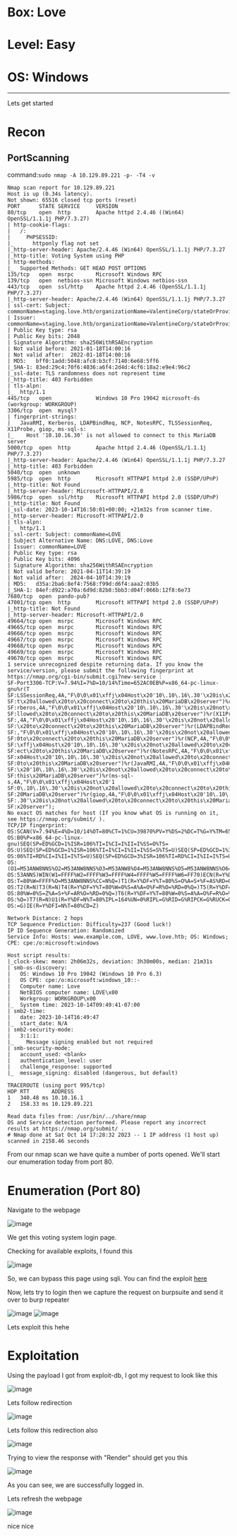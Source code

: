 # Box: Love
# Level: Easy
# OS: Windows
<hr>

Lets get started

# Recon

## PortScanning

command:```sudo nmap -A 10.129.89.221 -p- -T4 -v```

```
Nmap scan report for 10.129.89.221
Host is up (0.34s latency).
Not shown: 65516 closed tcp ports (reset)
PORT      STATE SERVICE     VERSION
80/tcp    open  http        Apache httpd 2.4.46 ((Win64) OpenSSL/1.1.1j PHP/7.3.27)
| http-cookie-flags: 
|   /: 
|     PHPSESSID: 
|_      httponly flag not set
|_http-server-header: Apache/2.4.46 (Win64) OpenSSL/1.1.1j PHP/7.3.27
|_http-title: Voting System using PHP
| http-methods: 
|_  Supported Methods: GET HEAD POST OPTIONS
135/tcp   open  msrpc       Microsoft Windows RPC
139/tcp   open  netbios-ssn Microsoft Windows netbios-ssn
443/tcp   open  ssl/http    Apache httpd 2.4.46 (OpenSSL/1.1.1j PHP/7.3.27)
|_http-server-header: Apache/2.4.46 (Win64) OpenSSL/1.1.1j PHP/7.3.27
| ssl-cert: Subject: commonName=staging.love.htb/organizationName=ValentineCorp/stateOrProvinceName=m/countryName=in
| Issuer: commonName=staging.love.htb/organizationName=ValentineCorp/stateOrProvinceName=m/countryName=in
| Public Key type: rsa
| Public Key bits: 2048
| Signature Algorithm: sha256WithRSAEncryption
| Not valid before: 2021-01-18T14:00:16
| Not valid after:  2022-01-18T14:00:16
| MD5:   bff0:1add:5048:afc8:b3cf:7140:6e68:5ff6
|_SHA-1: 83ed:29c4:70f6:4036:a6f4:2d4d:4cf6:18a2:e9e4:96c2
|_ssl-date: TLS randomness does not represent time
|_http-title: 403 Forbidden
| tls-alpn: 
|_  http/1.1
445/tcp   open              Windows 10 Pro 19042 microsoft-ds (workgroup: WORKGROUP)
3306/tcp  open  mysql?
| fingerprint-strings: 
|   JavaRMI, Kerberos, LDAPBindReq, NCP, NotesRPC, TLSSessionReq, X11Probe, giop, ms-sql-s: 
|_    Host '10.10.16.30' is not allowed to connect to this MariaDB server
5000/tcp  open  http        Apache httpd 2.4.46 (OpenSSL/1.1.1j PHP/7.3.27)
|_http-server-header: Apache/2.4.46 (Win64) OpenSSL/1.1.1j PHP/7.3.27
|_http-title: 403 Forbidden
5040/tcp  open  unknown
5985/tcp  open  http        Microsoft HTTPAPI httpd 2.0 (SSDP/UPnP)
|_http-title: Not Found
|_http-server-header: Microsoft-HTTPAPI/2.0
5986/tcp  open  ssl/http    Microsoft HTTPAPI httpd 2.0 (SSDP/UPnP)
|_http-title: Not Found
|_ssl-date: 2023-10-14T16:50:01+00:00; +21m32s from scanner time.
|_http-server-header: Microsoft-HTTPAPI/2.0
| tls-alpn: 
|_  http/1.1
| ssl-cert: Subject: commonName=LOVE
| Subject Alternative Name: DNS:LOVE, DNS:Love
| Issuer: commonName=LOVE
| Public Key type: rsa
| Public Key bits: 4096
| Signature Algorithm: sha256WithRSAEncryption
| Not valid before: 2021-04-11T14:39:19
| Not valid after:  2024-04-10T14:39:19
| MD5:   d35a:2ba6:8ef4:7568:f99d:d6f4:aaa2:03b5
|_SHA-1: 84ef:d922:a70a:6d9d:82b8:5bb3:d04f:066b:12f8:6e73
7680/tcp  open  pando-pub?
47001/tcp open  http        Microsoft HTTPAPI httpd 2.0 (SSDP/UPnP)
|_http-title: Not Found
|_http-server-header: Microsoft-HTTPAPI/2.0
49664/tcp open  msrpc       Microsoft Windows RPC
49665/tcp open  msrpc       Microsoft Windows RPC
49666/tcp open  msrpc       Microsoft Windows RPC
49667/tcp open  msrpc       Microsoft Windows RPC
49668/tcp open  msrpc       Microsoft Windows RPC
49669/tcp open  msrpc       Microsoft Windows RPC
49670/tcp open  msrpc       Microsoft Windows RPC
1 service unrecognized despite returning data. If you know the service/version, please submit the following fingerprint at https://nmap.org/cgi-bin/submit.cgi?new-service :
SF-Port3306-TCP:V=7.94%I=7%D=10/14%Time=652AC0EB%P=x86_64-pc-linux-gnu%r(T
SF:LSSessionReq,4A,"F\0\0\x01\xffj\x04Host\x20'10\.10\.16\.30'\x20is\x20no
SF:t\x20allowed\x20to\x20connect\x20to\x20this\x20MariaDB\x20server")%r(Ke
SF:rberos,4A,"F\0\0\x01\xffj\x04Host\x20'10\.10\.16\.30'\x20is\x20not\x20a
SF:llowed\x20to\x20connect\x20to\x20this\x20MariaDB\x20server")%r(X11Probe
SF:,4A,"F\0\0\x01\xffj\x04Host\x20'10\.10\.16\.30'\x20is\x20not\x20allowed
SF:\x20to\x20connect\x20to\x20this\x20MariaDB\x20server")%r(LDAPBindReq,4A
SF:,"F\0\0\x01\xffj\x04Host\x20'10\.10\.16\.30'\x20is\x20not\x20allowed\x2
SF:0to\x20connect\x20to\x20this\x20MariaDB\x20server")%r(NCP,4A,"F\0\0\x01
SF:\xffj\x04Host\x20'10\.10\.16\.30'\x20is\x20not\x20allowed\x20to\x20conn
SF:ect\x20to\x20this\x20MariaDB\x20server")%r(NotesRPC,4A,"F\0\0\x01\xffj\
SF:x04Host\x20'10\.10\.16\.30'\x20is\x20not\x20allowed\x20to\x20connect\x2
SF:0to\x20this\x20MariaDB\x20server")%r(JavaRMI,4A,"F\0\0\x01\xffj\x04Host
SF:\x20'10\.10\.16\.30'\x20is\x20not\x20allowed\x20to\x20connect\x20to\x20
SF:this\x20MariaDB\x20server")%r(ms-sql-s,4A,"F\0\0\x01\xffj\x04Host\x20'1
SF:0\.10\.16\.30'\x20is\x20not\x20allowed\x20to\x20connect\x20to\x20this\x
SF:20MariaDB\x20server")%r(giop,4A,"F\0\0\x01\xffj\x04Host\x20'10\.10\.16\
SF:.30'\x20is\x20not\x20allowed\x20to\x20connect\x20to\x20this\x20MariaDB\
SF:x20server");
No exact OS matches for host (If you know what OS is running on it, see https://nmap.org/submit/ ).
TCP/IP fingerprint:
OS:SCAN(V=7.94%E=4%D=10/14%OT=80%CT=1%CU=39870%PV=Y%DS=2%DC=T%G=Y%TM=652AC1
OS:B0%P=x86_64-pc-linux-gnu)SEQ(SP=ED%GCD=1%ISR=106%TI=I%CI=I%II=I%SS=O%TS=
OS:U)SEQ(SP=ED%GCD=1%ISR=106%TI=I%CI=I%II=I%SS=S%TS=U)SEQ(SP=ED%GCD=1%ISR=1
OS:06%TI=RD%CI=I%II=I%TS=U)SEQ(SP=ED%GCD=3%ISR=106%TI=RD%CI=I%II=I%TS=U)OPS
OS:(O1=M53ANW8NNS%O2=M53ANW8NNS%O3=M53ANW8%O4=M53ANW8NNS%O5=M53ANW8NNS%O6=M
OS:53ANNS)WIN(W1=FFFF%W2=FFFF%W3=FFFF%W4=FFFF%W5=FFFF%W6=FF70)ECN(R=Y%DF=Y%
OS:T=80%W=FFFF%O=M53ANW8NNS%CC=N%Q=)T1(R=Y%DF=Y%T=80%S=O%A=S+%F=AS%RD=0%Q=)
OS:T2(R=N)T3(R=N)T4(R=Y%DF=Y%T=80%W=0%S=A%A=O%F=R%O=%RD=0%Q=)T5(R=Y%DF=Y%T=
OS:80%W=0%S=Z%A=S+%F=AR%O=%RD=0%Q=)T6(R=Y%DF=Y%T=80%W=0%S=A%A=O%F=R%O=%RD=0
OS:%Q=)T7(R=N)U1(R=Y%DF=N%T=80%IPL=164%UN=0%RIPL=G%RID=G%RIPCK=G%RUCK=G%RUD
OS:=G)IE(R=Y%DFI=N%T=80%CD=Z)

Network Distance: 2 hops
TCP Sequence Prediction: Difficulty=237 (Good luck!)
IP ID Sequence Generation: Randomized
Service Info: Hosts: www.example.com, LOVE, www.love.htb; OS: Windows; CPE: cpe:/o:microsoft:windows

Host script results:
|_clock-skew: mean: 2h06m32s, deviation: 3h30m00s, median: 21m31s
| smb-os-discovery: 
|   OS: Windows 10 Pro 19042 (Windows 10 Pro 6.3)
|   OS CPE: cpe:/o:microsoft:windows_10::-
|   Computer name: Love
|   NetBIOS computer name: LOVE\x00
|   Workgroup: WORKGROUP\x00
|_  System time: 2023-10-14T09:49:41-07:00
| smb2-time: 
|   date: 2023-10-14T16:49:47
|_  start_date: N/A
| smb2-security-mode: 
|   3:1:1: 
|_    Message signing enabled but not required
| smb-security-mode: 
|   account_used: <blank>
|   authentication_level: user
|   challenge_response: supported
|_  message_signing: disabled (dangerous, but default)

TRACEROUTE (using port 995/tcp)
HOP RTT       ADDRESS
1   340.48 ms 10.10.16.1
2   158.33 ms 10.129.89.221

Read data files from: /usr/bin/../share/nmap
OS and Service detection performed. Please report any incorrect results at https://nmap.org/submit/ .
# Nmap done at Sat Oct 14 17:28:32 2023 -- 1 IP address (1 host up) scanned in 2158.46 seconds
```
From our nmap scan we have quite a number of ports opened. We'll start our enumeration today from port 80.


# Enumeration (Port 80)

Navigate to the webpage

![image](https://github.com/BlackAnon22/BlackAnon22.github.io/assets/67879936/4a29fdd8-1318-45cd-973c-d79b460961d6)

We get this voting system login page. 

Checking for available exploits, I found this

![image](https://github.com/BlackAnon22/BlackAnon22.github.io/assets/67879936/6040db55-520d-428e-a0aa-46164c2971ab)

So, we can bypass this page using sqli. You can find the exploit [here](https://www.exploit-db.com/exploits/49843)

Now, lets try to login then we capture the request on burpsuite and send it over to burp repeater

![image](https://github.com/BlackAnon22/BlackAnon22.github.io/assets/67879936/015bcee2-d44d-4bc5-a59f-e09340fb35da)
![image](https://github.com/BlackAnon22/BlackAnon22.github.io/assets/67879936/3b6b87e5-6662-46e1-80e0-4fdef4abb6f0)

Lets exploit this hehe



# Exploitation

Using the payload I got from exploit-db, I got my request to look like this

![image](https://github.com/BlackAnon22/BlackAnon22.github.io/assets/67879936/37e884fc-6503-4c71-aef3-ec27b43f74ab)

Lets follow redirection

![image](https://github.com/BlackAnon22/BlackAnon22.github.io/assets/67879936/2c572436-01d5-4ac7-ad3c-21a3a7592b59)

Lets follow this redirection also

![image](https://github.com/BlackAnon22/BlackAnon22.github.io/assets/67879936/3c8b4142-6989-4548-8214-a4063be105b6)

Trying to view the response with "Render" should get you this

![image](https://github.com/BlackAnon22/BlackAnon22.github.io/assets/67879936/2cff733f-4cf9-403f-b373-ba882738acc2)

As you can see, we are successfully logged in.

Lets refresh the webpage

![image](https://github.com/BlackAnon22/BlackAnon22.github.io/assets/67879936/28483ce8-d9de-4357-bc7d-9e4a377e1cca)

nice nice







































